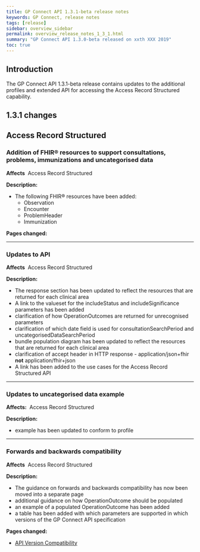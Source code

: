 ```yaml
---
title: GP Connect API 1.3.1-beta release notes
keywords: GP Connect, release notes
tags: [release]
sidebar: overview_sidebar
permalink: overview_release_notes_1_3_1.html
summary: "GP Connect API 1.3.0-beta released on xxth XXX 2019"
toc: true
---
```


## Introduction ##

The GP Connect API 1.3.1-beta release contains updates to the additional profiles and extended API for accessing the Access Record Structured capability.


## 1.3.1 changes ##

## Access Record Structured ##

### Addition of FHIR&reg; resources to support consultations, problems, immunizations and uncategorised data ###

**Affects**&nbsp; Access Record Structured

**Description:**
- The following FHIR&reg; resources have been added:
  - Observation
  - Encounter
  - ProblemHeader
  - Immunization

**Pages changed:**

---

### Updates to API ###

**Affects**&nbsp; Access Record Structured

**Description:**

- The response section has been updated to reflect the resources that are returned for each clinical area
- A link to the valueset for the includeStatus and includeSignificance parameters has been added
- clarification of how OperationOutcomes are returned for unrecognised parameters
- clarification of which date field is used for consultationSearchPeriod and uncategorisedDataSearchPeriod
- bundle population diagram has been updated to reflect the resources that are returned for each clinical area
- clarification of accept header in HTTP response - application/json+fhir **not** application/fhir+json
- A link has been added to the use cases for the Access Record Structured API

---

### Updates to uncategorised data example ###

**Affects:**&nbsp; Access Record Structured

**Description:**
- example has been updated to conform to profile

---

### Forwards and backwards compatibility ###

**Affects**&nbsp; Access Record Structured

**Description:**

- The guidance on forwards and backwards compatibility has now been moved into a separate page
- additional guidance on how OperationOutcome should be populated
- an example of a populated OperationOutcome has been added
- a table has been added with which parameters are supported in which versions of the GP Connect API specification

**Pages changed:**

- [API Version Compatibility](accessrecord_structured_development_version_compatibility.html)

